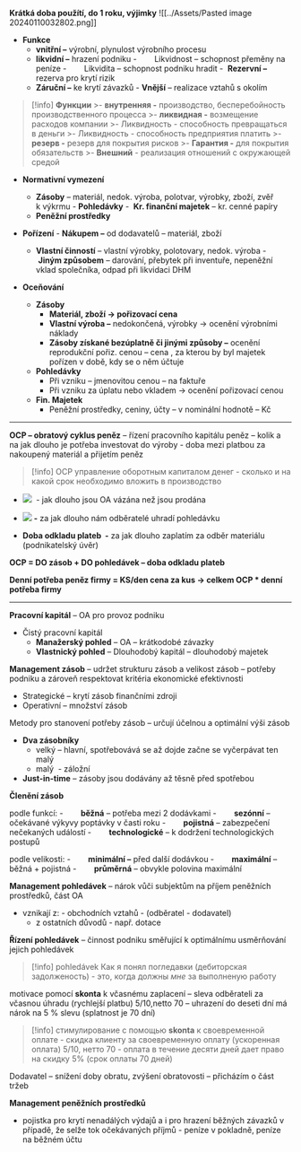 **Krátká doba použítí, do 1 roku, výjimky**
![[../Assets/Pasted image 20240110032802.png]]

- **Funkce**
	- **vnitřní –** výrobní, plynulost výrobního procesu
	- **likvidní –** hrazení podniku
		-        Likvidnost – schopnost přeměny na peníze
		-        Likvidita – schopnost podniku hradit
	-  **Rezervní –** rezerva pro krytí rizik
	- **Záruční –** ke krytí závazků
	- **Vnější** – realizace vztahů s okolím


>[!info]
>**Функции**
	>- **внутренняя -** производство, бесперебойность производственного процесса
	>- **ликвидная -** возмещение расходов компании
		>- Ликвидность - способность превращаться в деньги
		>- Ликвидность - способность предприятия платить
	>- **резерв -** резерв для покрытия рисков
	>- **Гарантия -** для покрытия обязательств
	>- **Внешний** - реализация отношений с окружающей средой

- **Normativní vymezení**
	- **Zásoby** – materiál, nedok. výroba, polotvar, výrobky, zboží, zvěř k výkrmu
	- **Pohledávky**
	-  **Kr. finanční majetek** – kr. cenné papíry
	- **Peněžní prostředky**

- **Pořízení**
	- **Nákupem –** od dodavatelů – materiál, zboží
	- **Vlastní činností** – vlastní výrobky, polotovary, nedok. výroba
	- **Jiným způsobem** – darování, přebytek při inventuře, nepeněžní vklad společníka, odpad při likvidaci DHM

- **Oceňování**
	- **Zásoby**
		- **Materiál, zboží -> pořizovací cena**
		- **Vlastní výroba –** nedokončená, výrobky -> ocenění výrobními náklady
		- **Zásoby získané bezúplatně či jinými způsoby –** ocenění reprodukční pořiz. cenou – cena , za kterou by byl majetek pořízen v době, kdy se o něm účtuje
	- **Pohledávky**
		- Při vzniku – jmenovitou cenou – na faktuře
		- Při vzniku za úplatu nebo vkladem -> ocenění pořizovací cenou
	- **Fin. Majetek**
		- Peněžní prostředky, ceniny, účty – v nominální hodnotě – Kč

--- 

**OCP – obratový cyklus peněz** – řízení pracovního kapitálu peněz – kolik a na jak dlouho je potřeba investovat do výroby - doba mezi platbou za nakoupený materiál a přijetím peněz

>[!info] OCP
>управление оборотным капиталом денег - сколько и на какой срок необходимо вложить в производство

- ![](file:///C:/Users/SHADOW/AppData/Local/Packages/oice_16_974fa576_32c1d314_10ff/AC/Temp/msohtmlclip1/01/clip_image002.jpg)  - jak dlouho jsou OA vázána než jsou prodána

- ![](file:///C:/Users/SHADOW/AppData/Local/Packages/oice_16_974fa576_32c1d314_10ff/AC/Temp/msohtmlclip1/01/clip_image004.jpg) **-** za jak dlouho nám odběratelé uhradí pohledávku

- **Doba odkladu plateb  -** za jak dlouho zaplatím za odběr materiálu (podnikatelský úvěr)

**OCP = DO zásob + DO pohledávek – doba odkladu plateb**

**Denní potřeba peněz firmy = KS/den cena za kus -> celkem OCP * denní potřeba firmy**


---

**Pracovní kapitál** – OA pro provoz podniku
- Čistý pracovní kapitál
	- **Manažerský pohled** – OA – krátkodobé závazky
	- **Vlastnický pohled** – Dlouhodobý kapitál – dlouhodobý majetek

**Management zásob** – udržet strukturu zásob a velikost zásob – potřeby podniku a zároveň respektovat kritéria ekonomické efektivnosti

- Strategické – krytí zásob finančními zdroji
- Operativní – množství zásob

Metody pro stanovení potřeby zásob – určují účelnou a optimální výši zásob

- **Dva zásobníky**
	- velký – hlavní, spotřebovává se až dojde začne se vyčerpávat ten malý
	- malý  - záložní
- **Just-in-time** – zásoby jsou dodávány až těsně před spotřebou

**Členění zásob**

podle funkcí:
-        **běžná** – potřeba mezi 2 dodávkami
-        **sezónní** – očekávané výkyvy poptávky v časti roku
-        **pojistná** – zabezpečení nečekaných událostí
-        **technologické** – k dodržení technologických postupů

podle velikosti:
-        **minimální –** před další dodávkou
-        **maximální** – běžná + pojistná
-        **průměrná** – obvykle polovina maximální


**Management pohledávek**
– nárok vůči subjektům na příjem peněžních prostředků, část OA
- vznikají z:
	- obchodních vztahů - (odběratel - dodavatel)
	- z ostatních důvodů - např. dotace

**Řízení pohledávek** – činnost podniku směřující k optimálnímu usměrňování jejich pohledávek

>[!info] pohledávek
>Как я понял погледавки (дебиторская задолженость) - это, когда должны *мне* за выполненую работу

motivace pomocí **skonta** k včasnému zaplacení – sleva odběrateli za včasnou úhradu (rychlejší platbu) 5/10,netto 70 – uhrazení do deseti dní má nárok na 5 % slevu (splatnost je 70 dní)

>[!info] 
стимулирование с помощью **skonta** к своевременной оплате - скидка клиенту за своевременную оплату (ускоренная оплата) 5/10, нетто 70 - оплата в течение десяти дней дает право на скидку 5% (срок оплаты 70 дней)


Dodavatel – snížení doby obratu, zvýšení obratovosti – přicházím o část tržeb

**Management peněžních prostředků**
- pojistka pro krytí nenadálých výdajů a i pro hrazení běžných závazků v případě, že selže tok očekávaných příjmů
- peníze v pokladně, peníze na běžném účtu